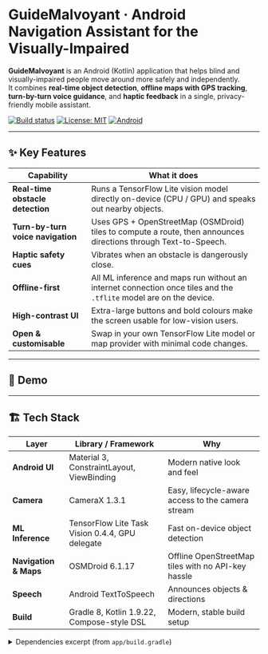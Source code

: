 # GuideMalvoyant · Android Navigation Assistant for the Visually-Impaired

**GuideMalvoyant** is an Android (Kotlin) application that helps blind and visually-impaired people move around more safely and independently.  
It combines **real-time object detection**, **offline maps with GPS tracking**, **turn-by-turn voice guidance**, and **haptic feedback** in a single, privacy-friendly mobile assistant.

[![Build status](https://img.shields.io/badge/Gradle-CI-success?style=flat-square&logo=gradle)](#) 
[![License: MIT](https://img.shields.io/badge/License-MIT-green.svg?style=flat-square)](#license) 
[![Android](https://img.shields.io/badge/Android-24%2B-blue?style=flat-square&logo=android)](#requirements)

---

## ✨ Key Features

| Capability | What it does |
|------------|--------------|
| **Real-time obstacle detection** | Runs a TensorFlow Lite vision model directly on-device (CPU / GPU) and speaks out nearby objects. |
| **Turn-by-turn voice navigation** | Uses GPS + OpenStreetMap (OSMDroid) tiles to compute a route, then announces directions through Text-to-Speech. |
| **Haptic safety cues** | Vibrates when an obstacle is dangerously close. |
| **Offline-first** | All ML inference and maps run without an internet connection once tiles and the `.tflite` model are on the device. |
| **High-contrast UI** | Extra-large buttons and bold colours make the screen usable for low-vision users. |
| **Open & customisable** | Swap in your own TensorFlow Lite model or map provider with minimal code changes. |

---

## 📱 Demo

<!-- <img src="images/Mobile.png" alt="Mobile demo screen" width="350"/> -->

---

## 🏗️ Tech Stack

| Layer | Library / Framework | Why |
|-------|---------------------|-----|
| **Android UI** | Material 3, ConstraintLayout, ViewBinding | Modern native look and feel |
| **Camera** | CameraX 1.3.1 | Easy, lifecycle-aware access to the camera stream |
| **ML Inference** | TensorFlow Lite Task Vision 0.4.4, GPU delegate | Fast on-device object detection |
| **Navigation & Maps** | OSMDroid 6.1.17 | Offline OpenStreetMap tiles with no API-key hassle |
| **Speech** | Android TextToSpeech | Announces objects & directions |
| **Build** | Gradle 8, Kotlin 1.9.22, Compose-style DSL | Modern, stable build setup |

<details>
<summary>Dependencies excerpt (from <code>app/build.gradle</code>)</summary>

```gradle
implementation 'org.tensorflow:tensorflow-lite-task-vision:0.4.4'
implementation 'org.tensorflow:tensorflow-lite-gpu:2.14.0'
implementation 'org.osmdroid:osmdroid-android:6.1.17'
def camerax_version = "1.3.1"
implementation "androidx.camera:camera-view:$camerax_version"
...
compileSdk 34
minSdk 24
targetSdk 34
``` :contentReference[oaicite:0]{index=0}
</details>

---

## 📂 Project Structure (high-level)

